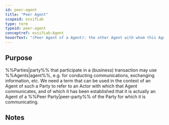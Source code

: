 ```yaml
---
id: peer-agent
title: "Peer Agent"
scopeid: essifLab
type: term
typeid: peer-agent
conceptref: essifLab:Agent
hoverText: "(Peer Agent of a Agent): the other Agent with whom this Agent is communicating in the context of a transaction."
---
```


## Purpose
<!--State the purpose(s) for which it is necessary (or at least: desirable) to define <New Term>.-->
%%Parties|party%% that participate in a (business) transaction may use %%Agents|agent%%, e.g. for conducting communications, exchanging information, etc. We need a term that can be used in the context of an Agent of such a Party to refer to an Actor with which that Agent communicates, and of which it has been established that it is actually an Agent of a %%Peer Party|peer-party%% of the Party for which it is communicating.

## Notes
<!--Usually, the meaning of a term will not be _exactly_ the same as that of the concept to which it refers. Often, there are slight differences in meaning, or the term may emphasize specific characteristics of the concept, so as to accommodate specific needs of the scope in which it is defined. Please describe such deviations/emphasized characteristics in this section, and which needs that helps accommodate.-->
